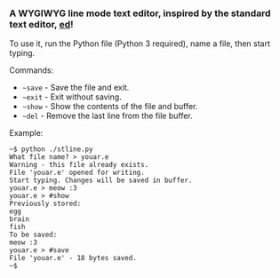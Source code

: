 ### A WYGIWYG line mode text editor, inspired by the standard text editor, [ed](https://www.gnu.org/fun/jokes/ed-msg.html)!

To use it, run the Python file (Python 3 required), name a file, then start typing.

Commands:
- `~save` - Save the file and exit.
- `~exit` - Exit without saving.
- `~show` - Show the contents of the file and buffer.
- `~del` - Remove the last line from the file buffer.

Example:
```
~$ python ./stline.py
What file name? > youar.e
Warning - this file already exists.
File 'youar.e' opened for writing.
Start typing. Changes will be saved in buffer.
youar.e > meow :3
youar.e > #show
Previously stored:
egg
brain
fish
To be saved:
meow :3
youar.e > #save
File 'youar.e' - 18 bytes saved.
~$
```
